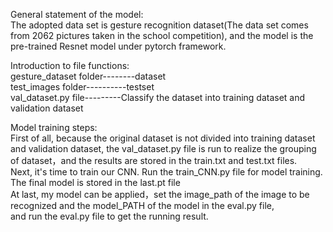 General statement of the model:<br>
The adopted data set is gesture recognition dataset(The data set comes from 2062 pictures taken in the school competition), and the model is the pre-trained Resnet model under pytorch framework.<br>

Introduction to file functions:<br>
gesture_dataset folder--------dataset<br>
test_images folder----------testset<br>
val_dataset.py file---------Classify the dataset into training dataset and validation dataset<br>


Model training steps:<br>
  First of all, because the original dataset is not divided into training dataset and validation dataset,
the val_dataset.py file is run to realize the grouping of dataset，and the results are stored in the train.txt and test.txt files.<br>
  Next, it's time to train our CNN. Run the train_CNN.py file for model training. The final model is stored in the last.pt file<br>
  At last, my model can be applied，set the image_path of the image to be recognized and the model_PATH of the model in the eval.py file,<br>
and run the eval.py file to get the running result.<br>


